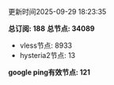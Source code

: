 更新时间2025-09-29 18:23:35

**总订阅: 188**
**总节点: 34089**
- vless节点: 8933
- hysteria2节点: 13

**google ping有效节点: 121**
